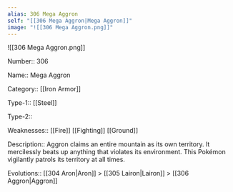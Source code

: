 ```yaml
---
alias: 306 Mega Aggron
self: "[[306 Mega Aggron|Mega Aggron]]"
image: "![[306 Mega Aggron.png]]"
---
```


![[306 Mega Aggron.png]]


Number:: 306

Name:: Mega Aggron 

Category:: [[Iron Armor]]

Type-1:: [[Steel]]

Type-2:: 

Weaknesses:: [[Fire]] [[Fighting]] [[Ground]]

Description:: Aggron claims an entire mountain as its own territory. It mercilessly beats up anything that violates its environment. This Pokémon vigilantly patrols its territory at all times.

Evolutions:: [[304 Aron|Aron]] > [[305 Lairon|Lairon]] > [[306 Aggron|Aggron]]